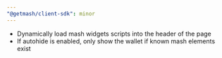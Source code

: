 ```yaml
---
"@getmash/client-sdk": minor
---
```


- Dynamically load mash widgets scripts into the header of the page
- If autohide is enabled, only show the wallet if known mash elements exist
